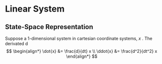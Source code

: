 # Linear System
## State-Space Representation

Suppose a 1-dimensional system in cartesian coordinate systems, $x$ .
The derivated d
$$
\begin{align*}
\dot{x} &= \frac{d}{dt} x \\
\ddot{x} &= \frac{d^2}{dt^2} x
\end{align*}
$$
